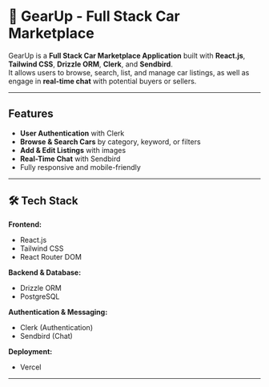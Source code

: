 # 🚗 GearUp - Full Stack Car Marketplace

GearUp is a **Full Stack Car Marketplace Application** built with **React.js**, **Tailwind CSS**, **Drizzle ORM**, **Clerk**, and **Sendbird**.  
It allows users to browse, search, list, and manage car listings, as well as engage in **real-time chat** with potential buyers or sellers.



---

##  Features
-  **User Authentication** with Clerk
-  **Browse & Search Cars** by category, keyword, or filters
-  **Add & Edit Listings** with images
-  **Real-Time Chat** with Sendbird
-  Fully responsive and mobile-friendly


---

## 🛠 Tech Stack
**Frontend:**
- React.js
- Tailwind CSS
- React Router DOM

**Backend & Database:**
- Drizzle ORM
- PostgreSQL

**Authentication & Messaging:**
- Clerk (Authentication)
- Sendbird (Chat)

**Deployment:**
- Vercel 

---


